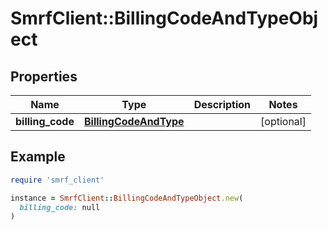 # SmrfClient::BillingCodeAndTypeObject

## Properties

| Name | Type | Description | Notes |
| ---- | ---- | ----------- | ----- |
| **billing_code** | [**BillingCodeAndType**](BillingCodeAndType.md) |  | [optional] |

## Example

```ruby
require 'smrf_client'

instance = SmrfClient::BillingCodeAndTypeObject.new(
  billing_code: null
)
```

